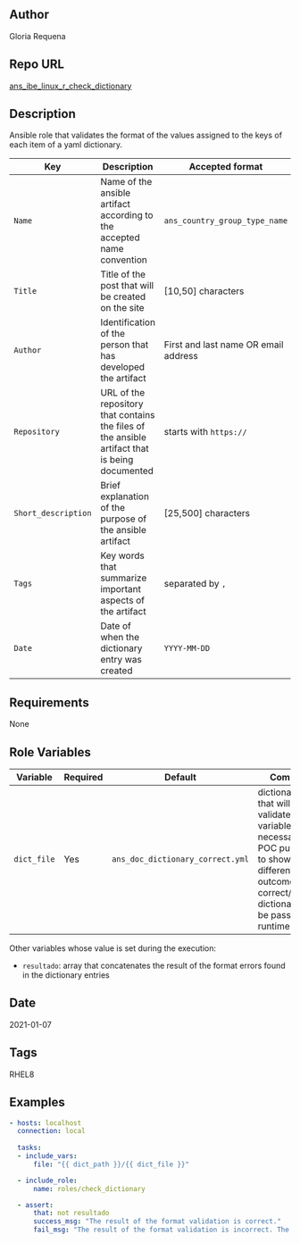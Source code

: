 ## Author

Gloria Requena

## Repo URL 
 
 [ans_ibe_linux_r_check_dictionary][ans_ibe_linux_r_check_dictionary] 
 
[ans_ibe_linux_r_check_dictionary]: https://github.com/grequenar/jekyll_automation/tree/master/roles/check_dictionary
 
## Description 
 
Ansible role that validates the format of the values assigned to the keys of each item of a yaml dictionary. 

| Key | Description | Accepted format |
| -------- | -------- | ------- |
| `Name`  | Name of the ansible artifact according to the accepted name convention | `ans_country_group_type_name ` |
| `Title` | Title of the post that will be created on the site | [10,50] characters |
| `Author`| Identification of the person that has developed the artifact | First and last name OR email address|
| `Repository` | URL of the repository that contains the files of the ansible artifact that is being documented | starts with `https://` |
| `Short_description` | Brief explanation of the purpose of the ansible artifact | [25,500] characters |
| `Tags` | Key words that summarize important aspects of the artifact | separated by `,` |
| `Date` | Date of when the dictionary entry was created | `YYYY-MM-DD` |
 
## Requirements

None

## Role Variables

| Variable | Required | Default | Comments |
| -------- | -------- | ------- | -------- |
| `dict_file` | Yes | `ans_doc_dictionary_correct.yml ` | dictionary file that will be validated. This variables is only necessary for POC purposes, to show the different outcome with a correct/incorrect dictionary. It will be passed at runtime |

Other variables whose value is set during the execution:
- `resultado`: array that concatenates the result of the format errors found in the dictionary entries

## Date 
 
2021-01-07

## Tags

RHEL8

## Examples 

```yaml
- hosts: localhost
  connection: local
 
  tasks:
  - include_vars:
      file: "{{ dict_path }}/{{ dict_file }}"

  - include_role:
      name: roles/check_dictionary

  - assert:
      that: not resultado
      success_msg: "The result of the format validation is correct."
      fail_msg: "The result of the format validation is incorrect. The following errors were found:\n {{ resultado }}"

```

